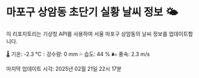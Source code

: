 
# 마포구 상암동 초단기 실황 날씨 정보 🌤️

이 리포지토리는 기상청 API를 사용하여 서울 마포구 상암동의 날씨 정보를 업데이트합니다. 

🌡️ 기온: -2.3 ℃
💧 강수량: 0 mm
💦 습도: 44 %
🌬️ 풍속: 2.3 m/s

마지막 업데이트 시각: 2025년 02월 21일 22시 17분    
